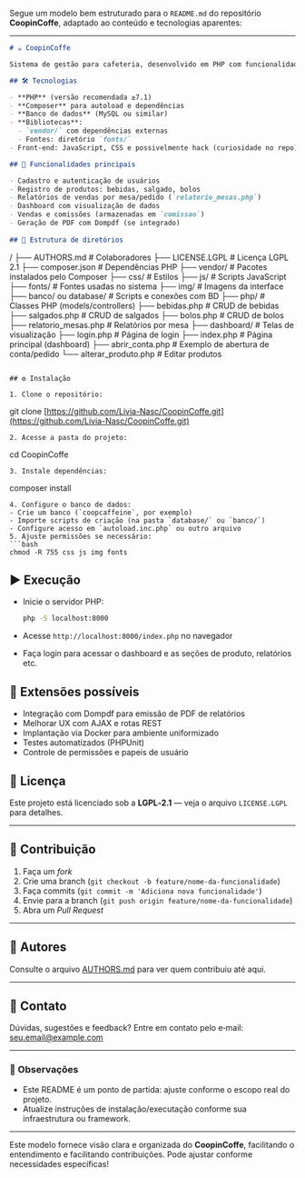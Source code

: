 Segue um modelo bem estruturado para o `README.md` do repositório **CoopinCoffe**, adaptado ao conteúdo e tecnologias aparentes:

---

```markdown
# ☕ CoopinCoffe

Sistema de gestão para cafeteria, desenvolvido em PHP com funcionalidades para cadastro, login, controle de produtos, vendas, relatórios e dashboard.

## 🛠 Tecnologias

- **PHP** (versão recomendada ≥7.1)
- **Composer** para autoload e dependências
- **Banco de dados** (MySQL ou similar)
- **Bibliotecas**:
  - `vendor/` com dependências externas
  - Fontes: diretório `fonts/`
- Front-end: JavaScript, CSS e possivelmente hack (curiosidade no repo)

## 🚀 Funcionalidades principais

- Cadastro e autenticação de usuários
- Registro de produtos: bebidas, salgado, bolos
- Relatórios de vendas por mesa/pedido (`relatorio_mesas.php`)
- Dashboard com visualização de dados
- Vendas e comissões (armazenadas em `comissao`)
- Geração de PDF com Dompdf (se integrado)
  
## 📁 Estrutura de diretórios

```

/
├── AUTHORS.md            # Colaboradores
├── LICENSE.LGPL          # Licença LGPL 2.1
├── composer.json         # Dependências PHP
├── vendor/               # Pacotes instalados pelo Composer
├── css/                  # Estilos
├── js/                   # Scripts JavaScript
├── fonts/                # Fontes usadas no sistema
├── img/                  # Imagens da interface
├── banco/ ou database/   # Scripts e conexões com BD
├── php/                  # Classes PHP (models/controllers)
├── bebidas.php          # CRUD de bebidas
├── salgados.php          # CRUD de salgados
├── bolos.php             # CRUD de bolos
├── relatorio\_mesas.php   # Relatórios por mesa
├── dashboard/            # Telas de visualização
├── login.php             # Página de login
├── index.php            # Página principal (dashboard)
├── abrir\_conta.php       # Exemplo de abertura de conta/pedido
└── alterar\_produto.php   # Editar produtos

```

## ⚙️ Instalação

1. Clone o repositório:
```

git clone [https://github.com/Livia-Nasc/CoopinCoffe.git](https://github.com/Livia-Nasc/CoopinCoffe.git)

```
2. Acesse a pasta do projeto:
```

cd CoopinCoffe

```
3. Instale dependências:
```

composer install

````
4. Configure o banco de dados:
- Crie um banco (`coopcaffeine`, por exemplo)
- Importe scripts de criação (na pasta `database/` ou `banco/`)
- Configure acesso em `autoload.inc.php` ou outro arquivo
5. Ajuste permissões se necessário:
```bash
chmod -R 755 css js img fonts
````

## ▶️ Execução

* Inicie o servidor PHP:

  ```bash
  php -S localhost:8000
  ```
* Acesse `http://localhost:8000/index.php` no navegador
* Faça login para acessar o dashboard e as seções de produto, relatórios etc.

## 🧩 Extensões possíveis

* Integração com Dompdf para emissão de PDF de relatórios
* Melhorar UX com AJAX e rotas REST
* Implantação via Docker para ambiente uniformizado
* Testes automatizados (PHPUnit)
* Controle de permissões e papeis de usuário

## 📝 Licença

Este projeto está licenciado sob a **LGPL‑2.1** — veja o arquivo `LICENSE.LGPL` para detalhes.

---

## 🧡 Contribuição

1. Faça um *fork*
2. Crie uma branch (`git checkout -b feature/nome-da-funcionalidade`)
3. Faça commits (`git commit -m 'Adiciona nova funcionalidade'`)
4. Envie para a branch (`git push origin feature/nome-da-funcionalidade`)
5. Abra um *Pull Request*

---

## 👤 Autores

Consulte o arquivo [AUTHORS.md](AUTHORS.md) para ver quem contribuiu até aqui.

---

## 💬 Contato

Dúvidas, sugestões e feedback? Entre em contato pelo e‑mail: [seu.email@example.com](mailto:seu.email@example.com)

---

### 📌 Observações

* Este README é um ponto de partida: ajuste conforme o escopo real do projeto.
* Atualize instruções de instalação/executação conforme sua infraestrutura ou framework.

---

Este modelo fornece visão clara e organizada do **CoopinCoffe**, facilitando o entendimento e facilitando contribuições. Pode ajustar conforme necessidades específicas!

